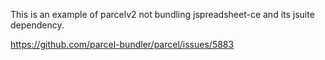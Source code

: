 This is an example of parcelv2 not bundling jspreadsheet-ce and its jsuite dependency.

https://github.com/parcel-bundler/parcel/issues/5883
